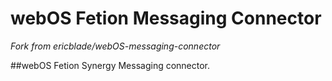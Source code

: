 # webOS Fetion Messaging Connector

*Fork from ericblade/webOS-messaging-connector*

##webOS Fetion Synergy Messaging connector.
